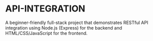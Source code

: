 # API-INTEGRATION
A beginner-friendly full-stack project that demonstrates RESTful API integration using Node.js (Express) for the backend and HTML/CSS/JavaScript for the frontend.
